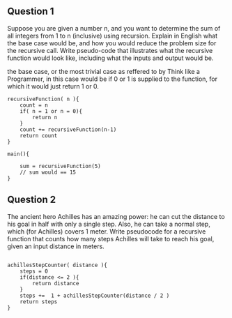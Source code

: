 ## Question 1

Suppose you are given a number n, and you want to determine the sum of all integers from 1 to n (inclusive) using recursion. Explain in English what the base case would be, and how you would reduce the problem size for the recursive call. Write pseudo-code that illustrates what the recursive function would look like, including what the inputs and output would be.

the base case, or the most trivial case as reffered to by Think like a Programmer, in this case would be if 0 or 1 is supplied to the function, for which it would just return 1 or 0.

```
recursiveFunction( n ){
    count = n
    if( n = 1 or n = 0){
        return n
    }
    count += recursiveFunction(n-1)
    return count
}

main(){

    sum = recursiveFunction(5)
    // sum would == 15
}
```

## Question 2

The ancient hero Achilles has an amazing power: he can cut the distance to his goal in half with only a single step. Also, he can take a normal step, which (for Achilles) covers 1 meter. Write pseudocode for a recursive function that counts how many steps Achilles will take to reach his goal, given an input distance in meters.

```

achillesStepCounter( distance ){
    steps = 0
    if(distance <= 2 ){
        return distance
    }
    steps +=  1 + achillesStepCounter(distance / 2 )
    return steps
}

```
